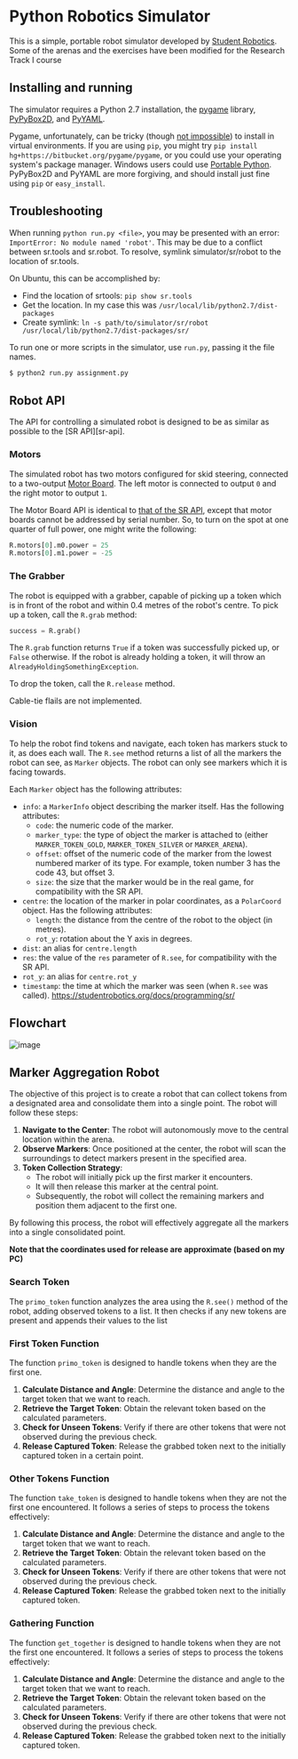 Python Robotics Simulator
================================

This is a simple, portable robot simulator developed by [Student Robotics](https://studentrobotics.org).
Some of the arenas and the exercises have been modified for the Research Track I course

Installing and running
----------------------

The simulator requires a Python 2.7 installation, the [pygame](http://pygame.org/) library, [PyPyBox2D](https://pypi.python.org/pypi/pypybox2d/2.1-r331), and [PyYAML](https://pypi.python.org/pypi/PyYAML/).

Pygame, unfortunately, can be tricky (though [not impossible](http://askubuntu.com/q/312767)) to install in virtual environments. If you are using `pip`, you might try `pip install hg+https://bitbucket.org/pygame/pygame`, or you could use your operating system's package manager. Windows users could use [Portable Python](http://portablepython.com/). PyPyBox2D and PyYAML are more forgiving, and should install just fine using `pip` or `easy_install`.

## Troubleshooting

When running `python run.py <file>`, you may be presented with an error: `ImportError: No module named 'robot'`. This may be due to a conflict between sr.tools and sr.robot. To resolve, symlink simulator/sr/robot to the location of sr.tools.

On Ubuntu, this can be accomplished by:
* Find the location of srtools: `pip show sr.tools`
* Get the location. In my case this was `/usr/local/lib/python2.7/dist-packages`
* Create symlink: `ln -s path/to/simulator/sr/robot /usr/local/lib/python2.7/dist-packages/sr/`

To run one or more scripts in the simulator, use `run.py`, passing it the file names. 

```bash
$ python2 run.py assignment.py
```

Robot API
---------

The API for controlling a simulated robot is designed to be as similar as possible to the [SR API][sr-api].

### Motors ###

The simulated robot has two motors configured for skid steering, connected to a two-output [Motor Board](https://studentrobotics.org/docs/kit/motor_board). The left motor is connected to output `0` and the right motor to output `1`.

The Motor Board API is identical to [that of the SR API](https://studentrobotics.org/docs/programming/sr/motors/), except that motor boards cannot be addressed by serial number. So, to turn on the spot at one quarter of full power, one might write the following:

```python
R.motors[0].m0.power = 25
R.motors[0].m1.power = -25
```

### The Grabber ###

The robot is equipped with a grabber, capable of picking up a token which is in front of the robot and within 0.4 metres of the robot's centre. To pick up a token, call the `R.grab` method:

```python
success = R.grab()
```

The `R.grab` function returns `True` if a token was successfully picked up, or `False` otherwise. If the robot is already holding a token, it will throw an `AlreadyHoldingSomethingException`.

To drop the token, call the `R.release` method.

Cable-tie flails are not implemented.

### Vision ###

To help the robot find tokens and navigate, each token has markers stuck to it, as does each wall. The `R.see` method returns a list of all the markers the robot can see, as `Marker` objects. The robot can only see markers which it is facing towards.

Each `Marker` object has the following attributes:

* `info`: a `MarkerInfo` object describing the marker itself. Has the following attributes:
  * `code`: the numeric code of the marker.
  * `marker_type`: the type of object the marker is attached to (either `MARKER_TOKEN_GOLD`, `MARKER_TOKEN_SILVER` or `MARKER_ARENA`).
  * `offset`: offset of the numeric code of the marker from the lowest numbered marker of its type. For example, token number 3 has the code 43, but offset 3.
  * `size`: the size that the marker would be in the real game, for compatibility with the SR API.
* `centre`: the location of the marker in polar coordinates, as a `PolarCoord` object. Has the following attributes:
  * `length`: the distance from the centre of the robot to the object (in metres).
  * `rot_y`: rotation about the Y axis in degrees.
* `dist`: an alias for `centre.length`
* `res`: the value of the `res` parameter of `R.see`, for compatibility with the SR API.
* `rot_y`: an alias for `centre.rot_y`
* `timestamp`: the time at which the marker was seen (when `R.see` was called).
https://studentrobotics.org/docs/programming/sr/

 Flowchart
 ---------------------
![image](https://github.com/RominaZe/RT1/assets/146995126/f124557d-1581-402d-a782-0b5c5904b492)


Marker Aggregation Robot
------------
The objective of this project is to create a robot that can collect tokens from a designated area and consolidate them into a single point. The robot will follow these steps:

1. **Navigate to the Center**: The robot will autonomously move to the central location within the arena.
2. **Observe Markers**: Once positioned at the center, the robot will scan the surroundings to detect markers present in the specified area.
3. **Token Collection Strategy**:
	* The robot will initially pick up the first marker it encounters.
	* It will then release this marker at the central point.
	* Subsequently, the robot will collect the remaining markers and position them adjacent to the first one.

By following this process, the robot will effectively aggregate all the markers into a single consolidated point. 

**Note that the coordinates used for release are approximate (based on my PC)**

### Search Token ###
The `primo_token` function analyzes the area using the `R.see()` method of the robot, adding observed tokens to a list. It then checks if any new tokens are present and appends their values to the list


### First Token Function ###
The function `primo_token` is designed to handle tokens when they are the first one. 

1. **Calculate Distance and Angle**: Determine the distance and angle to the target token that we want to reach.
2. **Retrieve the Target Token**: Obtain the relevant token based on the calculated parameters.
3. **Check for Unseen Tokens**: Verify if there are other tokens that were not observed during the previous check.
4. **Release Captured Token**: Release the grabbed token next to the initially captured token in a certain point.

### Other Tokens Function ###
The function `take_token` is designed to handle tokens when they are not the first one encountered. It follows a series of steps to process the tokens effectively:

1. **Calculate Distance and Angle**: Determine the distance and angle to the target token that we want to reach.
2. **Retrieve the Target Token**: Obtain the relevant token based on the calculated parameters.
3. **Check for Unseen Tokens**: Verify if there are other tokens that were not observed during the previous check.
4. **Release Captured Token**: Release the grabbed token next to the initially captured token.
   

### Gathering Function ###
The function `get_together` is designed to handle tokens when they are not the first one encountered. It follows a series of steps to process the tokens effectively:

1. **Calculate Distance and Angle**: Determine the distance and angle to the target token that we want to reach.
2. **Retrieve the Target Token**: Obtain the relevant token based on the calculated parameters.
3. **Check for Unseen Tokens**: Verify if there are other tokens that were not observed during the previous check.
4. **Release Captured Token**: Release the grabbed token next to the initially captured token.

